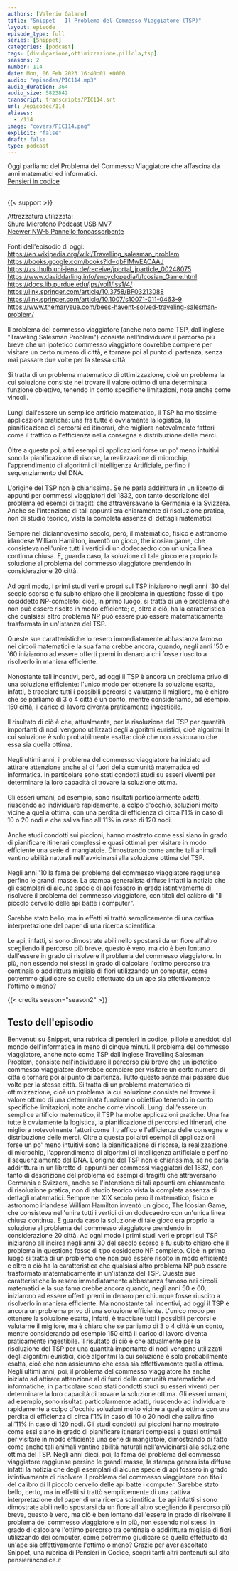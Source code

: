 ```yaml
---
authors: [Valerio Galano]
title: "Snippet - Il Problema del Commesso Viaggiatore (TSP)"
layout: episode
episode_type: full
series: [Snippet]
categories: [podcast]
tags: [divulgazione,ottimizzazione,pillola,tsp]
seasons: 2
number: 114
date: Mon, 06 Feb 2023 16:40:01 +0000
audio: "episodes/PIC114.mp3"
audio_duration: 364
audio_size: 5823842
transcript: transcripts/PIC114.srt
url: /episodes/114
aliases: 
  - /114
image: "covers/PIC114.png"
explicit: "false"
draft: false
type: podcast
---
```

Oggi parliamo del Problema del Commesso Viaggiatore che affascina da anni matematici ed informatici. <br />
<a href="https://pensieriincodice.it" target="_blank" rel="noreferrer noopener">Pensieri in codice</a><br />
<br />


{{< support >}}

Attrezzatura utilizzata:<br />
<a href="https://amzn.to/3862ZRf" target="_blank" rel="noreferrer noopener">Shure Microfono Podcast USB MV7</a><br />
<a href="https://amzn.to/3rysTFP" target="_blank" rel="noreferrer noopener">Neewer NW-5 Pannello fonoassorbente</a><br />
<br />
Fonti dell'episodio di oggi:<br />
<a href="https://en.wikipedia.org/wiki/Travelling_salesman_problem" target="_blank" rel="noreferrer noopener">https://en.wikipedia.org/wiki/Travelling_salesman_problem</a><br />
<a href="https://books.google.com/books?id=qbFlMwEACAAJ" target="_blank" rel="noreferrer noopener">https://books.google.com/books?id=qbFlMwEACAAJ</a><br />
<a href="https://zs.thulb.uni-jena.de/receive/jportal_jparticle_00248075" target="_blank" rel="noreferrer noopener">https://zs.thulb.uni-jena.de/receive/jportal_jparticle_00248075</a><br />
<a href="https://www.daviddarling.info/encyclopedia/I/Icosian_Game.html" target="_blank" rel="noreferrer noopener">https://www.daviddarling.info/encyclopedia/I/Icosian_Game.html</a><br />
<a href="https://docs.lib.purdue.edu/jps/vol1/iss1/4/" target="_blank" rel="noreferrer noopener">https://docs.lib.purdue.edu/jps/vol1/iss1/4/</a><br />
<a href="https://link.springer.com/article/10.3758/BF03213088" target="_blank" rel="noreferrer noopener">https://link.springer.com/article/10.3758/BF03213088</a><a href="https://books.google.com/books?id=qbFlMwEACAAJ" target="_blank" rel="noreferrer noopener"></a><br />
<a href="https://link.springer.com/article/10.1007/s10071-011-0463-9" target="_blank" rel="noreferrer noopener">https://link.springer.com/article/10.1007/s10071-011-0463-9</a><br />
<a href="https://www.themarysue.com/bees-havent-solved-traveling-salesman-problem/" target="_blank" rel="noreferrer noopener">https://www.themarysue.com/bees-havent-solved-traveling-salesman-problem/</a><br />
<br />
Il problema del commesso viaggiatore (anche noto come TSP, dall'inglese "Traveling Salesman Problem") consiste nell'individuare il percorso più breve che un ipotetico commesso viaggiatore dovrebbe compiere per visitare un certo numero di città, e tornare poi al punto di partenza, senza mai passare due volte per la stessa città.<br />
<br />
Si tratta di un problema matematico di ottimizzazione, cioè un problema la cui soluzione consiste nel trovare il valore ottimo di una determinata funzione obiettivo, tenendo in conto specifiche limitazioni, note anche come vincoli.<br />
<br />
Lungi dall'essere un semplice artificio matematico, il TSP ha moltissime applicazioni pratiche: una fra tutte è ovviamente la logistica, la pianificazione di percorsi ed itinerari, che migliora notevolmente fattori come il traffico o l'efficienza nella consegna e distribuzione delle merci.<br />
<br />
Oltre a questa poi, altri esempi di applicazioni forse un po' meno intuitivi sono la pianificazione di risorse, la realizzazione di microchip, l'apprendimento di algoritmi di Intelligenza Artificiale, perfino il sequenziamento del DNA.<br />
<br />
L'origine del TSP non è chiarissima. Se ne parla addirittura in un libretto di appunti per commessi viaggiatori del 1832, con tanto descrizione del problema ed esempi di tragitti che attraversavano la Germania e la Svizzera. Anche se l'intenzione di tali appunti era chiaramente di risoluzione pratica, non di studio teorico, vista la completa assenza di dettagli matematici.<br />
<br />
Sempre nel diciannovesimo secolo, però, il matematico, fisico e astronomo irlandese William Hamilton, inventò un gioco, the icosian game, che consisteva nell'unire tutti i vertici di un dodecaedro con un unica linea continua chiusa. E, guarda caso, la soluzione di tale gioco era proprio la soluzione al problema del commesso viaggiatore prendendo in considerazione 20 città.<br />
<br />
Ad ogni modo, i primi studi veri e propri sul TSP iniziarono negli anni '30 del secolo scorso e fu subito chiaro che il problema in questione fosse di tipo cosiddetto NP-completo: cioè, in primo luogo, si tratta di un è problema che non può essere risolto in modo efficiente; e, oltre a ciò, ha la caratteristica che qualsiasi altro problema NP può essere può essere matematicamente trasformato in un'istanza del TSP.<br />
<br />
Queste sue caratteristiche lo resero immediatamente abbastanza famoso nei circoli matematici e la sua fama crebbe ancora, quando, negli anni '50 e '60 iniziarono ad essere offerti premi in denaro a chi fosse riuscito a risolverlo in maniera efficiente.<br />
<br />
Nonostante tali incentivi, però, ad oggi il TSP è ancora un problema privo di una soluzione efficiente: l'unico modo per ottenere la soluzione esatta, infatti, è tracciare tutti i possibili percorsi e valutarne il migliore, ma è chiaro che se parliamo di 3 o 4 città è un conto, mentre consideriamo, ad esempio, 150 città, il carico di lavoro diventa praticamente ingestibile.<br />
<br />
Il risultato di ciò è che, attualmente, per la risoluzione del TSP per quantità importanti di nodi vengono utilizzati degli algoritmi euristici, cioè algoritmi la cui soluzione è solo probabilmente esatta: cioè che non assicurano che essa sia quella ottima.<br />
<br />
Negli ultimi anni, il problema del commesso viaggiatore ha iniziato ad attirare attenzione anche al di fuori della comunità matematica ed informatica. In particolare sono stati condotti studi su esseri viventi per determinare la loro capacità di trovare la soluzione ottima.<br />
<br />
Gli esseri umani, ad esempio, sono risultati particolarmente adatti, riuscendo ad individuare rapidamente, a colpo d'occhio, soluzioni molto vicine a quella ottima, con una perdita di efficienza di circa l'1% in caso di 10 o 20 nodi e che saliva fino all'11% in caso di 120 nodi.<br />
<br />
Anche studi condotti sui piccioni, hanno mostrato come essi siano in grado di pianificare itinerari complessi e quasi ottimali per visitare in modo efficiente una serie di mangiatoie. Dimostrando come anche tali animali vantino abilità naturali nell'avvicinarsi alla soluzione ottima del TSP.<br />
<br />
Negli anni '10 la fama del problema del commesso viaggiatore raggiunse perfino le grandi masse. La stampa generalista diffuse infatti la notizia che gli esemplari di alcune specie di api fossero in grado istintivamente di risolvere il problema del commesso viaggiatore, con titoli del calibro di "Il piccolo cervello delle api batte i computer".<br />
<br />
Sarebbe stato bello, ma in effetti si trattò semplicemente di una cattiva interpretazione del paper di una ricerca scientifica.<br />
<br />
Le api, infatti, si sono dimostrate abili nello spostarsi da un fiore all'altro scegliendo il percorso più breve, questo è vero, ma ciò è ben lontano dall'essere in grado di risolvere il problema del commesso viaggiatore. In più, non essendo noi stessi in grado di calcolare l'ottimo percorso tra centinaia o addirittura migliaia di fiori utilizzando un computer, come potremmo giudicare se quello effettuato da un ape sia effettivamente l'ottimo o meno?<br />


{{< credits season="season2" >}}

<!-- more -->

## Testo dell'episodio

Benvenuti su Snippet, una rubrica di pensieri in codice, pillole e aneddoti dal mondo dell'informatica
in meno di cinque minuti.
Il problema del commesso viaggiatore, anche noto come TSP dall'inglese Travelling Salesman
Problem, consiste nell'individuare il percorso più breve che un ipotetico commesso viaggiatore
dovrebbe compiere per visitare un certo numero di città e tornare poi al punto di partenza.
Tutto questo senza mai passare due volte per la stessa città.
Si tratta di un problema matematico di ottimizzazione, cioè un problema la cui soluzione consiste
nel trovare il valore ottimo di una determinata funzione o obiettivo tenendo in conto specifiche
limitazioni, note anche come vincoli.
Lungi dall'essere un semplice artificio matematico, il TSP ha molte applicazioni pratiche.
Una fra tutte è ovviamente la logistica, la pianificazione di percorsi ed itinerari, che
migliora notevolmente fattori come il traffico e l'efficienza delle consegne e distribuzione
delle merci.
Oltre a questa poi altri esempi di applicazioni forse un po' meno intuitivi sono la pianificazione
di risorse, la realizzazione di microchip, l'apprendimento di algoritmi di intelligenza
artificiale e perfino il sequenziamento del DNA.
L'origine del TSP non è chiarissima, se ne parla addirittura in un libretto di appunti
per commessi viaggiatori del 1832, con tanto di descrizione del problema ed esempi di tragitti
che attraversano Germania e Svizzera, anche se l'intenzione di tali appunti era chiaramente
di risoluzione pratica, non di studio teorico vista la completa assenza di dettagli matematici.
Sempre nel XIX secolo però il matematico, fisico e astronomo irlandese William Hamilton
inventò un gioco, The Icosian Game, che consisteva nell'unire tutti i vertici di un dodecaedro
con un'unica linea chiusa continua.
E guarda caso la soluzione di tale gioco era proprio la soluzione al problema del commesso
viaggiatore prendendo in considerazione 20 città.
Ad ogni modo i primi studi veri e propri sul TSP iniziarono all'incirca negli anni 30 del
secolo scorso e fu subito chiaro che il problema in questione fosse di tipo cosiddetto NP completo.
Cioè in primo luogo si tratta di un problema che non può essere risolto in modo efficiente
e oltre a ciò ha la caratteristica che qualsiasi altro problema NP può essere trasformato matematicamente
in un'istanza del TSP.
Queste sue caratteristiche lo resero immediatamente abbastanza famoso nei circoli matematici
e la sua fama crebbe ancora quando, negli anni 50 e 60, iniziarono ad essere offerti
premi in denaro per chiunque fosse riuscito a risolverlo in maniera efficiente.
Ma nonostante tali incentivi, ad oggi il TSP è ancora un problema privo di una soluzione
efficiente.
L'unico modo per ottenere la soluzione esatta, infatti, è tracciare tutti i possibili percorsi
e valutarne il migliore, ma è chiaro che se parliamo di 3 o 4 città è un conto, mentre
considerando ad esempio 150 città il carico di lavoro diventa praticamente ingestibile.
Il risultato di ciò è che attualmente per la risoluzione del TSP per una quantità importante
di nodi vengono utilizzati degli algoritmi euristici, cioè algoritmi la cui soluzione
è solo probabilmente esatta, cioè che non assicurano che essa sia effettivamente quella
ottima.
Negli ultimi anni, poi, il problema del commesso viaggiatore ha anche iniziato ad attirare
attenzione al di fuori delle comunità matematiche ed informatiche, in particolare sono stati
condotti studi su esseri viventi per determinare la loro capacità di trovare la soluzione
ottima.
Gli esseri umani, ad esempio, sono risultati particolarmente adatti, riuscendo ad individuare
rapidamente a colpo d'occhio soluzioni molto vicine a quella ottima con una perdita di
efficienza di circa l'1% in caso di 10 o 20 nodi che saliva fino all'11% in caso di 120
nodi.
Gli studi condotti sui piccioni hanno mostrato come essi siano in grado di pianificare itinerari
complessi e quasi ottimali per visitare in modo efficiente una serie di mangiatoie, dimostrando
di fatto come anche tali animali vantino abilità naturali nell'avvicinarsi alla soluzione ottima
del TSP.
Negli anni dieci, poi, la fama del problema del commesso viaggiatore raggiunse persino
le grandi masse, la stampa generalista diffuse infatti la notizia che degli esemplari di
alcune specie di api fossero in grado istintivamente di risolvere il problema del commesso viaggiatore
con titoli del calibro di Il piccolo cervello delle api batte i computer.
Sarebbe stato bello, certo, ma in effetti si trattò semplicemente di una cattiva interpretazione
del paper di una ricerca scientifica.
Le api infatti si sono dimostrate abili nello spostarsi da un fiore all'altro scegliendo
il percorso più breve, questo è vero, ma ciò è ben lontano dall'essere in grado
di risolvere il problema del commesso viaggiatore e in più, non essendo noi stessi in grado
di calcolare l'ottimo percorso tra centinaia o addirittura migliaia di fiori utilizzando
dei computer, come potremmo giudicare se quello effettuato da un'ape sia effettivamente
l'ottimo o meno?
Grazie per aver ascoltato Snippet, una rubrica di Pensieri in Codice, scopri tanti altri
contenuti sul sito pensieriincodice.it

